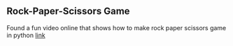 ## Rock-Paper-Scissors Game
Found a fun video online that shows how to make rock paper scissors game in python
[link](https://www.youtube.com/watch?v=23vCap6iYSs)
